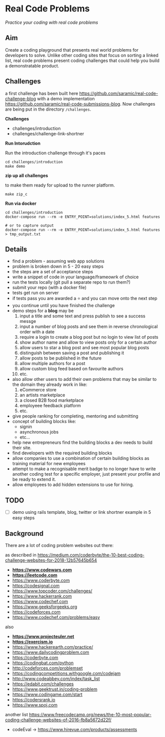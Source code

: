 # Real Code Problems

_Practice your coding with real code problems_

## Aim

Create a coding playground that presents real world problems for developers to
solve. Unlike other coding sites that focus on sorting a linked list, real code
problems present coding challenges that could help you build a demonstratable
product.

## Challenges

a first challenge has been built here
https://github.com/saramic/real-code-challenge-blog with a demo implementation
https://github.com/saramic/real-code-submissions-blog. Now challenges are being
put in the directory `/challenges`.

**Challenges**

- challenges/introduction
- challenges/challenge-link-shortner

**Run Intorudction**

Run the introduction challenge through it's paces

```
cd challenges/introduction
make demo
```

**zip up all challenges**

to make them ready for upload to the runner platform.

```
make zip_c
```

**Run via docker**

```
cd challenges/introduction
docker-compose run --rm -e ENTRY_POINT=solutions/index_5.html features

# or to capture output
docker-compose run --rm -e ENTRY_POINT=solutions/index_5.html features > tmp_output.txt
```

## Details

- find a problem - assuming web app solutions
- problem is broken down in 5 - 20 easy steps
- the steps are a set of acceptance steps
- write a snippet of code in your language/frameowrk of choice
- run the tests locally (git pull a separate repo to run them?)
- submit your repo (with a docker file)
- tests get run on server
- if tests pass you are awarded a ⭐️ and you can move onto the next step
- you continue until you have finished the challenge
- demo steps for a **blog** may be
  1. input a title and some text and press publish to see a success messge
  1. input a number of blog posts and see them in reverse chronological order
     with a date
  1. require a login to create a blog post but no login to view list of posts
  1. show author name and allow to view posts only for a certain author
  1. allow users to star a blog post and see most popular blog posts
  1. distinguish between saving a post and publishing it
  1. allow posts to be published in the future
  1. allow multiple authors for a post
  1. allow custom blog feed based on favourite authors
  1. etc.
- also allow other users to add their own problems that may be similar to the
  domain they already work in like:
  1. eCommerce store
  1. an artists marketplace
  1. a closed B2B food marketplace
  1. employeee feedback platform
  1. etc.
- give people ranking for completing, mentoring and submitting
- concept of building blocks like:
  - signin
  - asynchronous jobs
  - etc...
- help new entrepreneurs find the building blocks a dev needs to build their
  site.
- find developers with the required building blocks
- allow companies to use a combination of certain building blocks as training
  material for new employees
- attempt to make a recognisable merit badge to no longer have to write another
  coding test for a specific employer, just present your profile and be ready
  to extend it.
- allow employees to add hidden extensions to use for hiring.

## TODO

- [ ] demo using rails template, blog, twitter or link shortner example in 5
  easy steps

## Background

There are a lot of coding problem websites out there:

as described in https://medium.com/coderbyte/the-10-best-coding-challenge-websites-for-2018-12b57645b654

  * **https://www.codewars.com**
  * **https://leetcode.com**
  * https://www.coderbyte.com
  * https://codesignal.com
  * https://www.topcoder.com/challenges/
  * https://www.hackerrank.com
  * https://www.codechef.com
  * https://www.geeksforgeeks.org
  * https://codeforces.com
  * https://www.codechef.com/problems/easy

also

  * **https://www.projecteuler.net**
  * **https://exercism.io**
  * https://www.hackerearth.com/practice/
  * https://www.dailycodingproblem.com
  * https://coderbyte.com
  * https://codingbat.com/python
  * http://codeforces.com/problemset
  * https://codingcompetitions.withgoogle.com/codejam
  * http://www.codeabbey.com/index/task_list
  * https://edabit.com/challenges
  * https://www.geektrust.in/coding-problem
  * https://www.codingame.com/start
  * https://codersrank.io
  * https://www.spoj.com

another list https://www.freecodecamp.org/news/the-10-most-popular-coding-challenge-websites-of-2016-fb8a5672d22f/

  * codeEval -> https://www.hirevue.com/products/assessments

